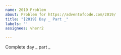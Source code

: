 ```yaml
---
name: 2019 Problem
about: Problem for https://adventofcode.com/2019/
title: "[2019] Day _ Part _"
labels: ''
assignees: vherr2

---
```


Complete day _ part _
